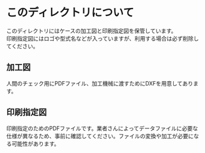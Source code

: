 # このディレクトリについて

このディレクトリにはケースの加工図と印刷指定図を保管しています。</br>
印刷指定図にはロゴや型式名などが入っていますが、利用する場合は必ず削除してください。

## 加工図
人間のチェック用にPDFファイル、加工機械に渡すためにDXFを用意してあります。

## 印刷指定図
印刷指定のためのPDFファイルです。業者さんによってデータファイルに必要な仕様が異なるため、事前に確認してください。ファイルの変換や加工が必要になる可能性があります。

